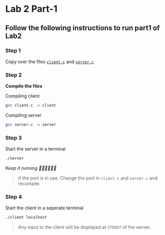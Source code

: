 # Lab 2 Part-1

## Follow the following instructions to run part1 of Lab2

### Step 1

Copy over the files [`client.c`](./part1/client.c) and [`server.c`](./part1/server.c)

### Step 2

**Compile the files**

Compiling client

```sh
gcc client.c -o client
```

Compiling server

```sh
gcc server.c -o server
```

### Step 3

Start the server in a terminal

```sh
./server
```

_Keep it running 🏃‍♂️🏃‍♂️🏃‍♂️_

> if the port is in use. Change the port in `client.c` and `server.c` and recompile.

### Step 4

Start the client in a seperate terminal

```sh
./client localhost
```

> Any input to the client will be displayed at `STDOUT` of the server.
